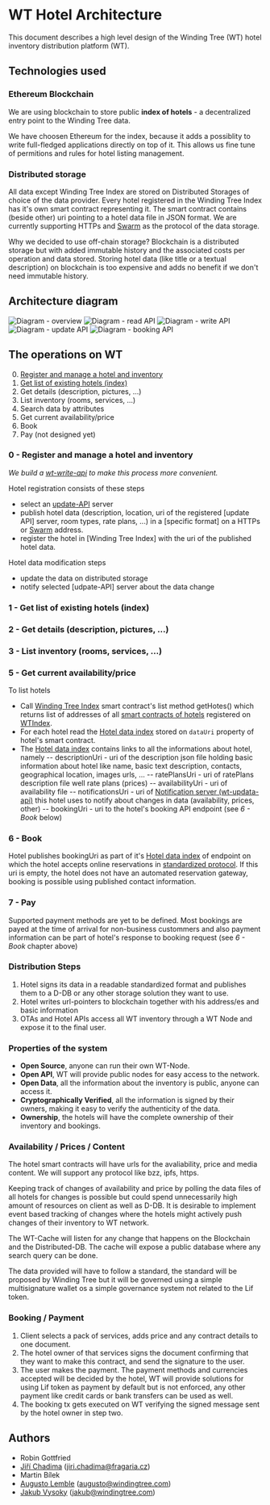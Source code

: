 # WT Hotel Architecture

This document describes a high level design of the Winding Tree (WT) hotel inventory distribution platform (WT).


## Technologies used

### Ethereum Blockchain

We are using blockchain to store public **index of hotels** - a decentralized entry point to the Winding Tree data.

We have choosen Ethereum for the index, because it adds a possiblity to write full-fledged applications directly on top of it. This allows us fine tune of permitions and rules for hotel listing management.

### Distributed storage

All data except Winding Tree Index are stored on Distributed Storages of choice of the data provider. Every hotel registered in the Winding Tree Index has it's own smart contract representing it. The smart contract contains (beside other) uri pointing to a hotel data file in JSON format. We are currently supporting HTTPs and [Swarm](http://swarm-guide.readthedocs.io/en/latest/introduction.html) as the protocol of the data storage.

Why we decided to use off-chain storage? Blockchain is a distributed storage but with added immutable history and the associated costs per operation and data stored. Storing hotel data (like title or a textual description) on blockchain is too expensive and adds no benefit if we don't need immutable history.

## Architecture diagram

![Diagram - overview](media/wt-architecture-overview-v2.svg)
![Diagram - read API](media/wt-architecture-read-api-server-v2.svg)
![Diagram - write API](media/wt-architecture-write-api-server-v2.svg)
![Diagram - update API](media/wt-architecture-update-api-server-v2.svg)
![Diagram - booking API](media/wt-architecture-booking-api-v2.svg)

## The operations on WT

0) [Register and manage a hotel and inventory](#0---register-and-manage-a-hotel-and-inventory)
1) [Get list of existing hotels (index)](#1---get-list-of-existing-hotels-index)
2) Get details (description, pictures, ...)
3) List inventory (rooms, services, ...)
4) Search data by attributes
5) Get current availability/price
6) Book
7) Pay (not designed yet)


### 0 - Register and manage a hotel and inventory

*We build a [wt-write-api](https://github.com/windingtree/wt-write-api) to make this process more convenient.*

Hotel registration consists of these steps
- select an [update-API](https://github.com/windingtree/wt-update-api) server
- publish hotel data (description, location, uri of the registered [update API] server, room types, rate plans, ...) in a [specific format] on a HTTPs or [Swarm](http://swarm-guide.readthedocs.io/en/latest/introduction.html) address.
- register the hotel in [Winding Tree Index] with the uri of the published hotel data.

Hotel data modification steps
- update the data on distributed storage
- notify selected [udpate-API] server about the data change

### 1 - Get list of existing hotels (index)
### 2 - Get details (description, pictures, ...)
### 3 - List inventory (rooms, services, ...)
### 5 - Get current availability/price

To list hotels 

- Call [Winding Tree Index](https://github.com/windingtree/wt-contracts/blob/master/contracts/WTIndex.sol) smart contract's list method getHotes() which returns list of addresses of all [smart contracts of hotels](https://github.com/windingtree/wt-contracts/blob/master/contracts/hotel/Hotel.sol) registered on [WTIndex](https://github.com/windingtree/wt-contracts/blob/master/contracts/WTIndex.sol).
- For each hotel read the [Hotel data index](https://windingtree.github.io/docs/swagger-ui/) stored on `dataUri` property of hotel's smart contract.
- The [Hotel data index](https://windingtree.github.io/docs/swagger-ui/) contains links to all the informations about hotel, namely
-- descriptionUri - uri of the description json file holding basic information about hotel like name, basic text description, contacts, geographical location, images urls, ... 
-- ratePlansUri - uri of ratePlans description file well rate plans (prices)
-- availabilityUri - uri of availability file
-- notificationsUri - uri of [Notification server (wt-updata-api)](https://github.com/windingtree/wt-update-api) this hotel uses to notify about changes in data (availability, prices, other)
-- bookingUri - uri to the hotel's booking API endpoint (see *6 - Book* below)


### 6 - Book
Hotel publishes bookingUri as part of it's [Hotel data index](https://windingtree.github.io/docs/swagger-ui/)  of endpoint on which the hotel accepts online reservations in [standardized protocol](https://windingtree.github.io/docs/swagger-ui/booking-api.html#/default/post_booking). If this uri is empty, the hotel does not have an automated reservation gateway, booking is possible using published contact information.


### 7 - Pay
Supported payment methods are yet to be defined. Most bookings are payed at the time of arrival for non-business custommers and also payment information can be part of hotel's response to booking request (see *6 - Book* chapter above)


### Distribution Steps

1. Hotel signs its data in a readable standardized format and publishes them to a D-DB or any other storage solution they want to use.
2. Hotel writes url-pointers to blockchain together with his address/es and basic information
3. OTAs and Hotel APIs access all WT inventory through a WT Node and expose it to the final user.

### Properties of the system

- **Open Source**, anyone can run their own WT-Node.
- **Open API**, WT will provide public nodes for easy access to the network.
- **Open Data**, all the information about the inventory is public, anyone can access it.
- **Cryptographically Verified**, all the information is signed by their owners, making it easy to verify the authenticity of the data.
- **Ownership**, the hotels will have the complete ownership of their inventory and bookings.

### Availability / Prices / Content

The hotel smart contracts will have urls for the avaliability, price and media content. We will support any protocol like bzz, ipfs, https.

Keeping track of changes of availability and price by polling the data files of all hotels for changes is possible but could spend unnecessarily high amount of resources on client as well as D-DB. It is desirable to implement event based tracking of changes where the hotels might actively push changes of their inventory to WT network.

The WT-Cache will listen for any change that happens on the Blockchain and the Distributed-DB. The cache will expose a public database where any search query can be done.

The data provided will have to follow a standard, the standard will be proposed by Winding Tree but it will be governed using a simple multisignature wallet os a simple governance system not related to the Lif token.

### Booking / Payment

1) Client selects a pack of services, adds price and any contract details to one document.
2) The hotel owner of that services signs the document confirming that they want to make this contract, and send the signature to the user.
3) The user makes the payment. The payment methods and currencies accepted will be decided by the hotel, WT will provide solutions for using Lif token as payment by default but is not enforced, any other payment like credit cards or bank transfers can be used as well.
4) The booking tx gets executed on WT verifying the signed message sent by the hotel owner in step two.

## Authors

- Robin Gottfried
- [Jiří Chadima](https://github.com/jirkachadima) (<jiri.chadima@fragaria.cz>)
- Martin Bílek
- [Augusto Lemble](https://github.com/AugustoL) (<augusto@windingtree.com>)
- [Jakub Vysoky](https://github.com/kvbik) (<jakub@windingtree.com>)
